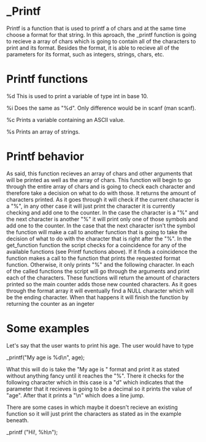 
_Printf
=======

Printf is a function that is used to printf a of chars and at the same time choose a format for that string.
In this aproach, the _printf function is going to recieve a array of chars which is going to contain all of the characters to print and its format.
Besides the format, it is able to recieve all of the parameters for its format, such as integers, strings, chars, etc.


Printf functions
================

%d
This is used to print a variable of type int in base 10.

%i
Does the same as "%d". Only difference would be in scanf (man scanf).

%c
Prints a variable containing an ASCII value.

%s
Prints an array of strings.

Printf behavior
===============

As said, this function recieves an array of chars and other arguments that will be printed as well as the array of chars.
This function will begin to go through the entire array of chars and is going to check each character and therefore take a decision on what to do with those. It returns the amount of characters printed.
As it goes through it will check if the current character is a "%", in any other case it will just print the character it is currently checking and add one to the counter. In the case the character is a "%" and the next character is another "%" it will print only one of those symbols and add one to the counter. In the case that the next character isn't the symbol the function will make a call to another function that is going to take the decision of what to do with the character that is right after the "%".
In the get_function function the script checks for a coincidence for any of the available functions (see Printf functions above). If it finds a coincidence the function makes a call to the function that prints the requested format function. Otherwise, it only prints "%" and the following character.
In each of the called functions the script will go through the arguments and print each of the characters. These functions will return the amount of characters printed so the main counter adds those new counted characters.
As it goes through the format array it will eventually find a NULL character which will be the ending character. When that happens it will finish the function by returning the counter as an ingeter


Some examples
=============

Let's say that the user wants to print his age. The user would have to type

_printf("My age is %d\n", age);

What this will do is take the "My age is " format and print it as stated without anything fancy until it reaches the "%". There it checks for the following character which in this case is a "d" which indicates that the parameter that it recieves is going to be a decimal so it prints the value of "age". After that it prints a "\n" which does a line jump.

There are some cases in which maybe it doesn't recieve an existing function so it will just print the characters as stated as in the example beneath.

_printf ("Hi!, %h\n");
